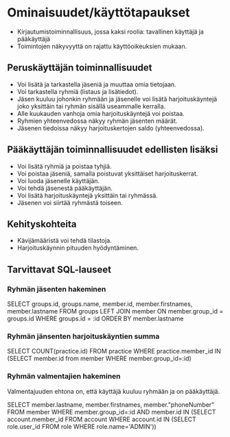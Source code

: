 # Ominaisuudet/käyttötapaukset
* Kirjautumistoiminnallisuus, jossa kaksi roolia: tavallinen käyttäjä ja pääkäyttäjä
* Toimintojen näkyvyyttä on rajattu käyttöoikeuksien mukaan.

## Peruskäyttäjän toiminnallisuudet
* Voi lisätä ja tarkastella jäseniä ja muuttaa omia tietojaan.
* Voi tarkastella ryhmiä (listaus ja lisätiedot).
* Jäsen kuuluu johonkin ryhmään ja jäsenelle voi lisätä harjoituskäyntejä joko yksittäin tai ryhmän sisällä useammalle kerralla.
* Alle kuukauden vanhoja omia harjoituskäyntejä voi poistaa.
* Ryhmien yhteenvedossa näkyy ryhmän jäsenten määrät.
* Jäsenen tiedoissa näkyy harjoituskertojen saldo (yhteenvedossa).

## Pääkäyttäjän toiminnallisuudet edellisten lisäksi
* Voi lisätä ryhmiä ja poistaa tyhjiä.
* Voi poistaa jäseniä, samalla poistuvat yksittäiset harjoituskerrat.
* Voi luoda jäsenelle käyttäjän.
* Voi tehdä jäsenestä pääkäyttäjän.
* Voi lisätä harjoituskäyntejä yksittäin tai ryhmässä.
* Jäsenen voi siirtää ryhmästä toiseen.

## Kehityskohteita
* Kävijämääristä voi tehdä tilastoja.
* Harjoituskäynnin pituuden hyödyntäminen.

## Tarvittavat SQL-lauseet

### Ryhmän jäsenten hakeminen
SELECT groups.id, groups.name,
member.id, member.firstnames, member.lastname
FROM groups LEFT JOIN member
ON member.group_id = groups.id
WHERE groups.id = :id
ORDER BY member.lastname

### Ryhmän jänsenten harjoituskäyntien summa
SELECT COUNT(practice.id)
FROM practice WHERE practice.member_id IN
(SELECT member.id from member
WHERE member.group_id=:id)

### Ryhmän valmentajien hakeminen
Valmentajuuden ehtona on, että käyttäjä kuuluu ryhmään ja on pääkäyttäjä.


SELECT member.lastname, member.firstnames,
member.\"phoneNumber\" FROM member
WHERE member.group_id=:id
AND member.id IN
(SELECT account.member_id FROM account
WHERE account.id IN
(SELECT role.user_id FROM role
WHERE role.name='ADMIN'))

